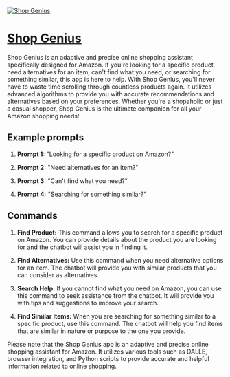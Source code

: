 [![Shop Genius](https://files.oaiusercontent.com/file-aNpL2MC6OEnZJKVawixo7cqe?se=2123-10-17T11%3A17%3A03Z&sp=r&sv=2021-08-06&sr=b&rscc=max-age%3D31536000%2C%20immutable&rscd=attachment%3B%20filename%3D4ba985bc-e210-406f-b7ae-31514ecf4de8.png&sig=MiwG5afrozBgiFoGmDXEvaAj0vj4I/Kj2Smt0z9n294%3D)](https://chat.openai.com/g/g-BzfyF98c4-shop-genius)

# [Shop Genius](https://chat.openai.com/g/g-BzfyF98c4-shop-genius)

Shop Genius is an adaptive and precise online shopping assistant specifically designed for Amazon. If you're looking for a specific product, need alternatives for an item, can't find what you need, or searching for something similar, this app is here to help. With Shop Genius, you'll never have to waste time scrolling through countless products again. It utilizes advanced algorithms to provide you with accurate recommendations and alternatives based on your preferences. Whether you're a shopaholic or just a casual shopper, Shop Genius is the ultimate companion for all your Amazon shopping needs!

## Example prompts

1. **Prompt 1:** "Looking for a specific product on Amazon?"

2. **Prompt 2:** "Need alternatives for an item?"

3. **Prompt 3:** "Can't find what you need?"

4. **Prompt 4:** "Searching for something similar?"

## Commands

1. **Find Product:** This command allows you to search for a specific product on Amazon. You can provide details about the product you are looking for and the chatbot will assist you in finding it.

2. **Find Alternatives:** Use this command when you need alternative options for an item. The chatbot will provide you with similar products that you can consider as alternatives.

3. **Search Help:** If you cannot find what you need on Amazon, you can use this command to seek assistance from the chatbot. It will provide you with tips and suggestions to improve your search.

4. **Find Similar Items:** When you are searching for something similar to a specific product, use this command. The chatbot will help you find items that are similar in nature or purpose to the one you provide.

Please note that the Shop Genius app is an adaptive and precise online shopping assistant for Amazon. It utilizes various tools such as DALLE, browser integration, and Python scripts to provide accurate and helpful information related to online shopping.
